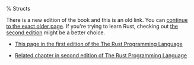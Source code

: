 % Structs

There is a new edition of the book and this is an old link.
You can [continue to the exact older page][1].
If you're trying to learn Rust, checking out [the second edition][2] might be a better choice.

* [This page in the first edition of the The Rust Programming Language][1]

* [Related chapter in second edition of The Rust Programming Language][2]


[1]: first-edition/structs.html
[2]: second-edition/ch05-00-structs.html
